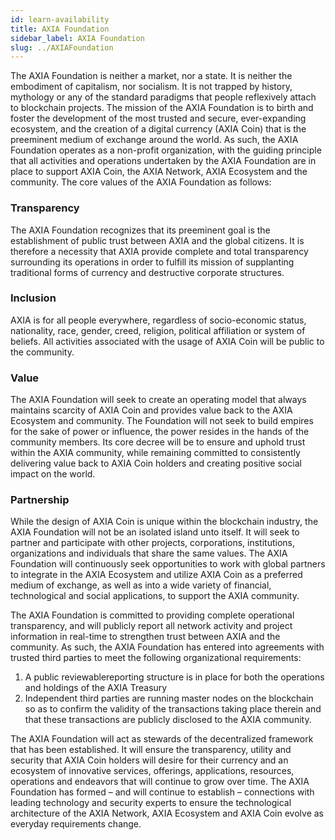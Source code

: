```yaml
---
id: learn-availability
title: AXIA Foundation
sidebar_label: AXIA Foundation
slug: ../AXIAFoundation
---
```


The AXIA Foundation is neither a market, nor a state. It is neither the embodiment of capitalism, nor socialism. It is not trapped by history, mythology or any of the standard paradigms that people reflexively attach to blockchain projects. The mission of the AXIA Foundation is to birth and foster the development of the most trusted and secure, ever-expanding ecosystem, and the creation of a digital currency (AXIA Coin) that is the preeminent medium of exchange around the world. As such, the AXIA Foundation operates as a non-profit organization, with the guiding principle that all activities and operations undertaken by the AXIA Foundation are in place to support AXIA Coin, the AXIA Network, AXIA Ecosystem and the community. The core values of the AXIA Foundation as follows:
### Transparency
The AXIA Foundation recognizes that its preeminent goal is the establishment of public trust between AXIA and the global citizens. It is therefore a necessity that AXIA provide complete and total transparency surrounding its operations in order to fulfill its mission of supplanting traditional forms of currency and destructive corporate structures. 
### Inclusion
AXIA is for all people everywhere, regardless of socio-economic status, nationality, race, gender, creed, religion, political affiliation or system of beliefs. All activities associated with the usage of AXIA Coin will be public to the community. 
### Value
The AXIA Foundation will seek to create an operating model that always maintains scarcity of AXIA Coin and provides value back to the AXIA Ecosystem and community. The Foundation will not seek to build empires for the sake of power or influence, the power resides in the hands of the community members. Its core decree will be to ensure and uphold trust within the AXIA community, while remaining committed to consistently delivering value back to AXIA Coin holders and creating positive social impact on the world.
### Partnership
While the design of AXIA Coin is unique within the blockchain industry, the AXIA Foundation will not be an isolated island unto itself. It will seek to partner and participate with other projects, corporations, institutions, organizations and individuals that share the same values. The AXIA Foundation will continuously seek opportunities to work with global partners to integrate in the AXIA Ecosystem and utilize AXIA Coin as a preferred medium of exchange, as well as into a wide variety of financial, technological and social applications, to support the AXIA community.

The AXIA Foundation is committed to providing complete operational transparency, and will publicly report all network activity and project information in real-time to strengthen trust between AXIA and the community. As such, the AXIA Foundation has entered into agreements with trusted third parties to meet the following organizational requirements: 
1. A public reviewablereporting structure is in place for both the operations and holdings of the AXIA Treasury 
2. Independent third parties are running master nodes on the blockchain so as to confirm the validity of the transactions taking place therein and that these transactions are publicly disclosed to the AXIA community. 

The AXIA Foundation will act as stewards of the decentralized framework that has been established. It will ensure the transparency, utility and security that AXIA Coin holders will desire for their currency and an ecosystem of innovative services, offerings, applications, resources, operations and endeavors that will continue to grow over time. The AXIA Foundation has formed – and will continue to establish – connections with leading technology and security experts to ensure the technological architecture of the AXIA Network, AXIA Ecosystem and AXIA Coin evolve as everyday requirements change. 



